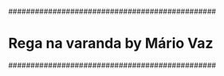 ###############################################

# Rega na varanda by Mário Vaz
###############################################
